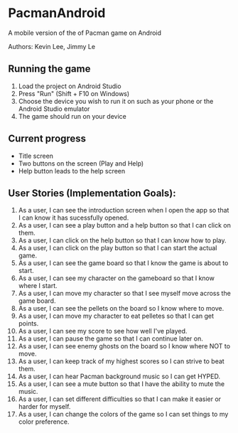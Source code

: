 # PacmanAndroid
A mobile version of the of Pacman game on Android

Authors: Kevin Lee, Jimmy Le

## Running the game
1. Load the project on Android Studio
2. Press "Run" (Shift + F10 on Windows)
3. Choose the device you wish to run it on such as your phone or the Android Studio emulator
4. The game should run on your device

## Current progress
* Title screen
* Two buttons on the screen (Play and Help)
* Help button leads to the help screen

## User Stories (Implementation Goals):
1. As a user, I can see the introduction screen when I open the app so that I can know it has sucessfully opened.
2. As a user, I can see a play button and a help button so that I can click on them.
3. As a user, I can click on the help button so that I can know how to play.
4. As a user, I can click on the play button so that I can start the actual game.
5. As a user, I can see the game board so that I know the game is about to start.
6. As a user, I can see my character on the gameboard so that I know where I start.
7. As a user, I can move my character so that I see myself move across the game board.
8. As a user, I can see the pellets on the board so I know where to move.
9. As a user, I can move my character to eat pelletes so that I can get points.
10. As a user, I can see my score to see how well I've played.
11. As a user, I can pause the game so that I can continue later on.
12. As a user, I can see enemy ghosts on the board so I know where NOT to move.
13. As a user, I can keep track of my highest scores so I can strive to beat them.
14. As a user, I can hear Pacman background music so I can get HYPED.
15. As a user, I can see a mute button so that I have the ability to mute the music.
16. As a user, I can set different difficulties so that I can make it easier or harder for myself.
17. As a user, I can change the colors of the game so I can set things to my color preference.
